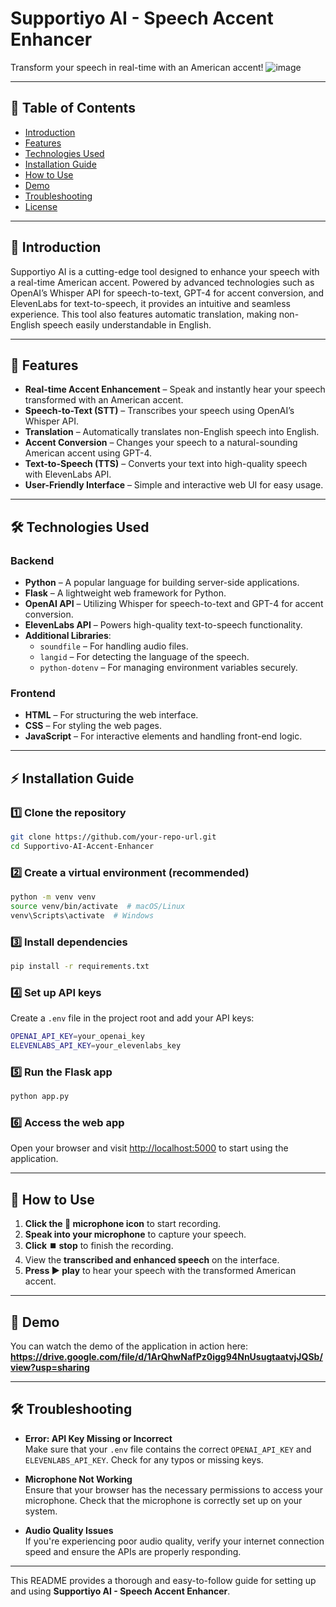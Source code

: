 # Supportiyo AI - Speech Accent Enhancer

Transform your speech in real-time with an American accent!
![image](https://github.com/user-attachments/assets/56434e15-4e36-4b2d-ae95-e6b4f200607a)

---

## 📖 Table of Contents
- [Introduction](#introduction)
- [Features](#features)
- [Technologies Used](#technologies-used)
- [Installation Guide](#installation-guide)
- [How to Use](#how-to-use)
- [Demo](#demo)
- [Troubleshooting](#troubleshooting)
- [License](#license)

---

## 📝 Introduction

Supportiyo AI is a cutting-edge tool designed to enhance your speech with a real-time American accent. Powered by advanced technologies such as OpenAI’s Whisper API for speech-to-text, GPT-4 for accent conversion, and ElevenLabs for text-to-speech, it provides an intuitive and seamless experience. This tool also features automatic translation, making non-English speech easily understandable in English.

---

## 🚀 Features

- **Real-time Accent Enhancement** – Speak and instantly hear your speech transformed with an American accent.
- **Speech-to-Text (STT)** – Transcribes your speech using OpenAI’s Whisper API.
- **Translation** – Automatically translates non-English speech into English.
- **Accent Conversion** – Changes your speech to a natural-sounding American accent using GPT-4.
- **Text-to-Speech (TTS)** – Converts your text into high-quality speech with ElevenLabs API.
- **User-Friendly Interface** – Simple and interactive web UI for easy usage.

---

## 🛠️ Technologies Used

### Backend
- **Python** – A popular language for building server-side applications.
- **Flask** – A lightweight web framework for Python.
- **OpenAI API** – Utilizing Whisper for speech-to-text and GPT-4 for accent conversion.
- **ElevenLabs API** – Powers high-quality text-to-speech functionality.
- **Additional Libraries**:
  - `soundfile` – For handling audio files.
  - `langid` – For detecting the language of the speech.
  - `python-dotenv` – For managing environment variables securely.

### Frontend
- **HTML** – For structuring the web interface.
- **CSS** – For styling the web pages.
- **JavaScript** – For interactive elements and handling front-end logic.

---

## ⚡ Installation Guide

### 1️⃣ Clone the repository
```bash
git clone https://github.com/your-repo-url.git
cd Supportivo-AI-Accent-Enhancer
```

### 2️⃣ Create a virtual environment (recommended)
```bash
python -m venv venv
source venv/bin/activate  # macOS/Linux
venv\Scripts\activate  # Windows
```

### 3️⃣ Install dependencies
```bash
pip install -r requirements.txt
```

### 4️⃣ Set up API keys
Create a `.env` file in the project root and add your API keys:
```bash
OPENAI_API_KEY=your_openai_key
ELEVENLABS_API_KEY=your_elevenlabs_key
```

### 5️⃣ Run the Flask app
```bash
python app.py
```

### 6️⃣ Access the web app
Open your browser and visit [http://localhost:5000](http://localhost:5000) to start using the application.

---

## 🎯 How to Use

1. **Click the 🎤 microphone icon** to start recording.
2. **Speak into your microphone** to capture your speech.
3. **Click ⏹️ stop** to finish the recording.
4. View the **transcribed and enhanced speech** on the interface.
5. **Press ▶️ play** to hear your speech with the transformed American accent.

---

## 🎥 Demo

You can watch the demo of the application in action here:  
**https://drive.google.com/file/d/1ArQhwNafPz0igg94NnUsugtaatvjJQSb/view?usp=sharing**

---

## 🛠️ Troubleshooting

- **Error: API Key Missing or Incorrect**  
  Make sure that your `.env` file contains the correct `OPENAI_API_KEY` and `ELEVENLABS_API_KEY`. Check for any typos or missing keys.

- **Microphone Not Working**  
  Ensure that your browser has the necessary permissions to access your microphone. Check that the microphone is correctly set up on your system.

- **Audio Quality Issues**  
  If you're experiencing poor audio quality, verify your internet connection speed and ensure the APIs are properly responding.

---


This README provides a thorough and easy-to-follow guide for setting up and using **Supportiyo AI - Speech Accent Enhancer**.
